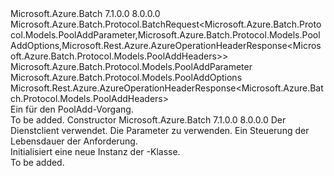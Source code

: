 <Type Name="PoolAddBatchRequest" FullName="Microsoft.Azure.Batch.Protocol.BatchRequests.PoolAddBatchRequest">
  <TypeSignature Language="C#" Value="public class PoolAddBatchRequest : Microsoft.Azure.Batch.Protocol.BatchRequest&lt;Microsoft.Azure.Batch.Protocol.Models.PoolAddParameter,Microsoft.Azure.Batch.Protocol.Models.PoolAddOptions,Microsoft.Rest.Azure.AzureOperationHeaderResponse&lt;Microsoft.Azure.Batch.Protocol.Models.PoolAddHeaders&gt;&gt;" />
  <TypeSignature Language="ILAsm" Value=".class public auto ansi beforefieldinit PoolAddBatchRequest extends Microsoft.Azure.Batch.Protocol.BatchRequest`3&lt;class Microsoft.Azure.Batch.Protocol.Models.PoolAddParameter, class Microsoft.Azure.Batch.Protocol.Models.PoolAddOptions, class Microsoft.Rest.Azure.AzureOperationHeaderResponse`1&lt;class Microsoft.Azure.Batch.Protocol.Models.PoolAddHeaders&gt;&gt;" />
  <TypeSignature Language="DocId" Value="T:Microsoft.Azure.Batch.Protocol.BatchRequests.PoolAddBatchRequest" />
  <TypeSignature Language="VB.NET" Value="Public Class PoolAddBatchRequest&#xA;Inherits BatchRequest(Of PoolAddParameter, PoolAddOptions, AzureOperationHeaderResponse(Of PoolAddHeaders))" />
  <TypeSignature Language="F#" Value="type PoolAddBatchRequest = class&#xA;    inherit BatchRequest&lt;PoolAddParameter, PoolAddOptions, AzureOperationHeaderResponse&lt;PoolAddHeaders&gt;&gt;" />
  <AssemblyInfo>
    <AssemblyName>Microsoft.Azure.Batch</AssemblyName>
    <AssemblyVersion>7.1.0.0</AssemblyVersion>
    <AssemblyVersion>8.0.0.0</AssemblyVersion>
  </AssemblyInfo>
  <Base>
    <BaseTypeName>Microsoft.Azure.Batch.Protocol.BatchRequest&lt;Microsoft.Azure.Batch.Protocol.Models.PoolAddParameter,Microsoft.Azure.Batch.Protocol.Models.PoolAddOptions,Microsoft.Rest.Azure.AzureOperationHeaderResponse&lt;Microsoft.Azure.Batch.Protocol.Models.PoolAddHeaders&gt;&gt;</BaseTypeName>
    <BaseTypeArguments>
      <BaseTypeArgument TypeParamName="TBody">Microsoft.Azure.Batch.Protocol.Models.PoolAddParameter</BaseTypeArgument>
      <BaseTypeArgument TypeParamName="TOptions">Microsoft.Azure.Batch.Protocol.Models.PoolAddOptions</BaseTypeArgument>
      <BaseTypeArgument TypeParamName="TResponse">Microsoft.Rest.Azure.AzureOperationHeaderResponse&lt;Microsoft.Azure.Batch.Protocol.Models.PoolAddHeaders&gt;</BaseTypeArgument>
    </BaseTypeArguments>
  </Base>
  <Interfaces />
  <Docs>
    <summary>
            Ein <see cref="T:Microsoft.Azure.Batch.Protocol.IBatchRequest" /> für den PoolAdd-Vorgang.
            </summary>
    <remarks>To be added.</remarks>
  </Docs>
  <Members>
    <Member MemberName=".ctor">
      <MemberSignature Language="C#" Value="public PoolAddBatchRequest (Microsoft.Azure.Batch.Protocol.BatchServiceClient serviceClient, Microsoft.Azure.Batch.Protocol.Models.PoolAddParameter parameters, System.Threading.CancellationToken cancellationToken);" />
      <MemberSignature Language="ILAsm" Value=".method public hidebysig specialname rtspecialname instance void .ctor(class Microsoft.Azure.Batch.Protocol.BatchServiceClient serviceClient, class Microsoft.Azure.Batch.Protocol.Models.PoolAddParameter parameters, valuetype System.Threading.CancellationToken cancellationToken) cil managed" />
      <MemberSignature Language="DocId" Value="M:Microsoft.Azure.Batch.Protocol.BatchRequests.PoolAddBatchRequest.#ctor(Microsoft.Azure.Batch.Protocol.BatchServiceClient,Microsoft.Azure.Batch.Protocol.Models.PoolAddParameter,System.Threading.CancellationToken)" />
      <MemberSignature Language="F#" Value="new Microsoft.Azure.Batch.Protocol.BatchRequests.PoolAddBatchRequest : Microsoft.Azure.Batch.Protocol.BatchServiceClient * Microsoft.Azure.Batch.Protocol.Models.PoolAddParameter * System.Threading.CancellationToken -&gt; Microsoft.Azure.Batch.Protocol.BatchRequests.PoolAddBatchRequest" Usage="new Microsoft.Azure.Batch.Protocol.BatchRequests.PoolAddBatchRequest (serviceClient, parameters, cancellationToken)" />
      <MemberType>Constructor</MemberType>
      <AssemblyInfo>
        <AssemblyName>Microsoft.Azure.Batch</AssemblyName>
        <AssemblyVersion>7.1.0.0</AssemblyVersion>
        <AssemblyVersion>8.0.0.0</AssemblyVersion>
      </AssemblyInfo>
      <Parameters>
        <Parameter Name="serviceClient" Type="Microsoft.Azure.Batch.Protocol.BatchServiceClient" />
        <Parameter Name="parameters" Type="Microsoft.Azure.Batch.Protocol.Models.PoolAddParameter" />
        <Parameter Name="cancellationToken" Type="System.Threading.CancellationToken" />
      </Parameters>
      <Docs>
        <param name="serviceClient">Der Dienstclient verwendet.</param>
        <param name="parameters">Die Parameter zu verwenden.</param>
        <param name="cancellationToken">Ein <see cref="T:System.Threading.CancellationToken" /> Steuerung der Lebensdauer der Anforderung.</param>
        <summary>
            Initialisiert eine neue Instanz der <see cref="T:Microsoft.Azure.Batch.Protocol.BatchRequests.PoolAddBatchRequest" />-Klasse.
            </summary>
        <remarks>To be added.</remarks>
      </Docs>
    </Member>
  </Members>
</Type>